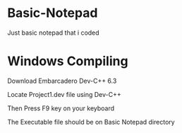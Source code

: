 # Basic-Notepad
 Just basic notepad that i coded
# Windows Compiling
 Download Embarcadero Dev-C++ 6.3

 Locate Project1.dev file using Dev-C++
 
 Then Press F9 key on your keyboard
 
 The Executable file should be on Basic Notepad directory
